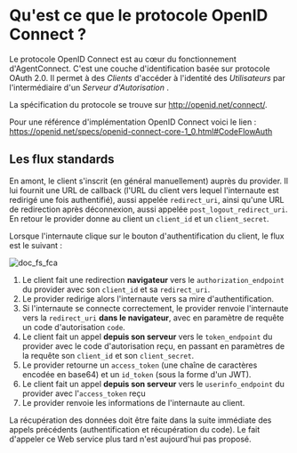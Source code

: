 # Qu'est ce que le protocole OpenID Connect ?

Le protocole OpenID Connect est au cœur du fonctionnement d'AgentConnect. C'est une couche d'identification basée sur protocole OAuth 2.0. Il permet à des *Clients* d'accéder à l'identité des *Utilisateurs*  par l'intermédiaire d'un *Serveur d'Autorisation* .

La spécification du protocole se trouve sur http://openid.net/connect/.

Pour une référence d'implémentation OpenID Connect voici le lien : https://openid.net/specs/openid-connect-core-1_0.html#CodeFlowAuth

## Les flux standards

En amont, le client s'inscrit (en général manuellement) auprès du provider. Il lui fournit une URL de callback (l'URL du client vers lequel l'internaute est redirigé une fois authentifié), aussi appelée `redirect_uri`, ainsi qu'une URL de redirection après déconnexion, aussi appelée `post_logout_redirect_uri`. En retour le provider donne au client un `client_id` et un `client_secret`.

Lorsque l'internaute clique sur le bouton d'authentification du client, le flux est le suivant :

![doc_fs_fca](https://user-images.githubusercontent.com/60473902/195838387-10aa22ef-f83f-4b12-abf7-dad3ec7828e4.png)

1. Le client fait une redirection **navigateur** vers le `authorization_endpoint` du provider avec son `client_id` et sa `redirect_uri`.
2. Le provider redirige alors l'internaute vers sa mire d'authentification.
3. Si l'internaute se connecte correctement, le provider renvoie l'internaute vers la `redirect_uri` **dans le navigateur**, avec en paramètre de requête un code d'autorisation `code`.
4. Le client fait un appel **depuis son serveur** vers le `token_endpoint` du provider avec le code d'autorisation reçu, en passant en paramètres de la requête son `client_id` et son `client_secret`.
5. Le provider retourne un `access_token` (une chaîne de caractères encodée en base64) et un `id_token` (sous la forme d'un JWT).
6. Le client fait un appel **depuis son serveur** vers le `userinfo_endpoint` du provider avec l'`access_token` reçu
7. Le provider renvoie les informations de l'internaute au client.
                        
La récupération des données doit être faite dans la suite immédiate des appels précédents (authentification et récupération du code). Le fait d'appeler ce Web service plus tard n'est aujourd'hui pas proposé.

